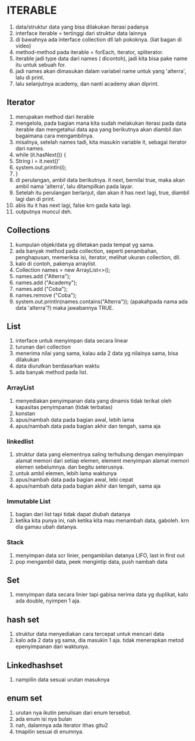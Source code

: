 # ITERABLE
1. data/struktur data yang bisa dilakukan iterasi padanya
2. interface iterable = tertinggi dari struktur data lainnya
3. di bawahnya ada interface collection dll lah pokoknya. (liat bagan di video)
4. method-method pada iterable = forEach, iterator, spliterator.
5. iterable jadi type data dari names ( dicontoh), jadi kita bisa pake name itu untuk sebuah for.
6. jadi names akan dimasukan dalam variabel name untuk yang 'alterra', lalu di print. 
7. lalu selanjutnya academy, dan nanti academy akan diprint.

## Iterator
1. merupakan method dari iterable
2. mengelola, pada bagian mana kita sudah melakukan iterasi pada data iterable dan mengetahui data apa yang berikutnya akan diambil dan bagaimana cara mengambilnya.
3. misalnya, setelah names tadi, kita masukin variable it, sebagai iterator dari names. 
4. while (it.hasNext()) {
5. String i = it.next()'
6. system.out.println(i);
7. }
8. di perulangan, ambil data berikutnya. it next, bernilai true, maka akan ambil nama 'alterra', lalu ditampilkan pada layar.
9. Setelah itu perulangan berlanjut, dan akan it has next lagi, true, diambil lagi dan di print.
10. abis itu it has next lagi, false krn gada kata lagi. 
11. outputnya muncul deh.

## Collections
1. kumpulan objek/data yg diletakan pada tempat yg sama.
2. ada banyak method pada collection, seperti penambahan, penghapusan, memeriksa isi, iterator, melihat ukuran collection, dll.
3. kalo di contoh, pakenya arraylist.
4. Collection<String> names = new ArrayList<>();
5. names.add ("Alterra");
6. names.add ("Academy");
7. names.add ("Coba");
8. names.remove ("Coba");
9. system.out.println(names.contains("Alterra"));  (apakahpada nama ada data 'alterra'?) maka jawabannya TRUE.

## List
1. interface untuk menyimpan data secara linear
2. turunan dari collection
3. menerima nilai yang sama, kalau ada 2 data yg nilainya sama, bisa dilakukan
4. data diurutkan berdasarkan waktu
5. ada banyak method pada list. 

### ArrayList
1. menyediakan penyimpanan data yang dinamis tidak terikat oleh kapasitas penyimpanan (tidak terbatas)
2. konstan
3. apus/nambah data pada bagian awal, lebih lama
4. apus/nambah data pada bagian akhir dan tengah, sama aja


### linkedlist
1. struktur data yang elementnya saling terhubung dengan menyimpan alamat memori dari setiap elemen, element menyimpan alamat memori elemen sebelumnya. dan begitu seterusnya.
2. untuk ambil elemen, lebih lama waktunya
3. apus/nambah data pada bagian awal, lebi cepat
4. apus/nambah data pada bagian akhir dan tengah, sama aja


### Immutable List
1. bagian dari list tapi tidak dapat diubah datanya
2. ketika kita punya ini, nah ketika kita mau menambah data, gaboleh. krn dia gamau ubah datanya. 

### Stack
1. menyimpan data scr linier, pengambilan datanya LIFO, last in first out
2. pop mengambil data, peek mengintip data, push nambah data


## Set
1. menyimpan data secara linier tapi gabisa nerima data yg duplikat, kalo ada double, nyimpen 1 aja.

## hash set
1. struktur data menyediakan cara tercepat untuk mencari data
2. kalo ada 2 data yg sama, dia masukin 1 aja. tidak menerapkan metod epenyimpanan dari waktunya.

## Linkedhashset
1. nampilin data sesuai urutan masuknya

## enum set
1. urutan nya ikutin penulisan dari enum tersebut.
2. ada enum isi nya bulan
3. nah, dalamnya ada iterator ithas gitu2
4. tmapilin sesuai di enumnya.



